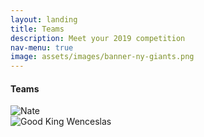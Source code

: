 ```yaml
---
layout: landing
title: Teams
description: Meet your 2019 competition
nav-menu: true
image: assets/images/banner-ny-giants.png
---
```


<!-- Image -->
<!--
<section class="image fit">
	<section>
	<div class="4u"><span class="image fit"><img src="assets/images/teams-nate-2.png" alt="" /></span></div>
	</section>
	<section>
	<div class="4u"><span class="image fit"><img src="assets/images/teams-sean.png" alt="" /></span></div>
	</section>
	<section>
	<div class="4u"><span class="image fit"><img src="assets/images/teams-amanda-2.png" alt="" /></span></div>
	</section>
	<section>

	<div class="4u"><span class="image fit"><img src="assets/images/teams-josh-2.png" alt="" /></span></div>
	</section>
	<section>
	<div class="4u"><span class="image fit"><img src="assets/images/teams-wild.png" alt="" /></span></div>
	</section>
	<section>
	<div class="4u"><span class="image fit"><img src="assets/images/teams-nichole.png" alt="" /></span></div>
	</section>
	<section>
	<div class="4u$"><span class="image fit"><img src="assets/images/teams-andy.png" alt="" /></span></div>
	</section>
	
	<section>
	<div class="4u"><span class="image fit"><img src="assets/images/teams-ryan.png" alt="" /></span></div>
	</section>
	<section>
	<div class="4u"><span class="image fit"><img src="assets/images/teams-yesi.png" alt="" /></span></div>
	</section>
	</div>
	</section> -->


<h4>Teams</h4>
<!-- <span class="image fit"><img src="assets/images/banner-ny-giants.png" alt="" /></span> -->
<div class="box alt">
	<div class="row 50% uniform">
		<div class="4u"><span class="image fit"><img src="assets/images/teams-nate-2.png" alt="Nate" /></span></div>
		<div class="4u"><span class="image fit"><img src="assets/images/teams-josh-2.png" alt="" /></span></div>
		<div class="4u$"><span class="image fit"><img src="assets/images/teams-wild.png" alt="Good King Wenceslas" /></span></div>
		<!-- Break -->
		<div class="4u"><span class="image fit"><img src="assets/images/teams-sean.png" alt="" /></span></div>
		<div class="4u"><span class="image fit"><img src="assets/images/teams-amanda-2.png" alt="" /></span></div>
		<div class="4u$"><span class="image fit"><img src="assets/images/teams-nichole.png" alt="" /></span></div>
		<!-- Break -->
		<div class="4u"><span class="image fit"><img src="assets/images/teams-ryan.png" alt="" /></span></div>
		<div class="4u"><span class="image fit"><img src="assets/images/teams-kevin.png" alt="" /></span></div>
		<div class="4u$"><span class="image fit"><img src="assets/images/teams-yesi.png" alt="" /></span></div>
	</div>
</div>

<!-- table -->
<!--
| | |
|--|--|--|
| ![Josh](/assets/images/teams-josh.png) |  **Team**: The Balking Dead <br>**Location**: Sacramento, CA <br>**League Best**: 3rd, 2018 <br>**MLB Team**:  Oakland A's <br>**Street Name**: Josh |
| | |
|--|--|--|
| ![Nate](/assets/images/teams-nate.png) | **Team**: Team Smitha <br>**Location**: Seattle, WA <br>**League Best**: 1st, 2015 (legacy) <br>**MLB Team**:  SF Giants <br>**Street Name**: Nate
| | |
|--|--|--|
| ![Amanda](/assets/images/teams-amanda.png) | <br>**Team**: Team Ready to Win <br>**Location**: Sacramento, CA <br>**League Best**: 1st, 2018 <br>**MLB Team**:  Oakland A's <br>**Street Name**: Amanda |
| |  |
|--|--|--|
| ![Andy](/assets/images/teams-andy.png) | <br>**Team**: Team Warren <br>**Location**: Tempe, AZ <br>**League Best**: 3rd, 2016 <br>**MLB Team**:  Seattle Mariners <br>**Street Name**: Andy |
| |  |
|--|--|--|
| ![Jake](/assets/images/teams-wild.png) | <br>**Team**: Good King Wenceslas <br>**Location**: Seattle, WA <br>**League Best**: 1st, 2016 <br>**MLB Team**:  Seattle Mariners <br>**Street Name**: Jake|
| |  |
|--|--|--|
| ![Sean](/assets/images/teams-sean.png) | <br>**Team**: Oh Oh Oh Tani <br>**Location**: Seattle, WA <br>**League Best**: 2nd, 2018 <br>**MLB Team**:  Seattle Mariners <br>**Street Name**: Sean|
| |  |
|--|--|--|
| ![Nichole](/assets/images/teams-nichole.png) | <br>**Team**: A Team Has No Name <br>**Location**: Washington, DC <br>**League Best**: 1st, 2017 <br>**MLB Team**:  Seattle Mariners <br>**Street Name**: Nichole |
| |  |
|--|--|--|
| ![Ryan](/assets/images/teams-ryan.png) | <br>**Team**: King In The East? <br>**Location**: Washington, DC <br>**League Best**: 2nd, 2017 <br>**MLB Team**:  Seattle, WA <br>**Street Name**: Ryan |
| | |
|--|--|--|
| ![Kevin](/assets/images/) | **Team**: Lil Haynes <br>**Location**: Seattle, WA <br> **League Best**: NA <br> **MLB Team**:  SF Giants <br> **Street Name**: Kevin |
| | |
|--|--|--|
| ![Yesi](/assets/images/teams-yesi.png) | **Team**: Mad Bummer <br>**Location**: Seattle, WA <br> **League Best**: 2nd, 2016 <br> **MLB Team**:  SF Giants <br> **Street Name**: Yesi |
-->
